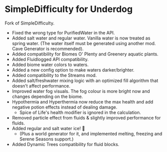 # SimpleDifficulty for Underdog

Fork of SimpleDifficulty.

- Fixed the wrong type for PurifiedWater in the API.
- Added salt water and regular water. Vanilla water is now treated as spring water. (The water itself must be generated using another mod. Cave Generator is recommended).
- Added compatibility for Biomes O' Plenty and Greenery aquatic plants.
- Added Fluidlogged API compatibility.
- Added biome water colors to waters.
- Added a new config option to make waters darker/brighter.
- Added compatibility to the Streams mod.
- Added salt/freshwater mixing logic with an optimized fill algorithm that doesn't affect performance.
- Improved water fog visuals. The fog colour is more bright now and changes depending on the biome.
- Hypothermia and Hyperthermia now reduce the max health and add negative potion effects instead of dealing damage.
  - Spice of Life's health modifier is ignored in the calculation.
- Removed particle effect from fluids & slightly improved performance for fluids.
- Added regular and salt water ice! 🧊 
  - (Plus a world generator for it, and implemented melting, freezing and Serene Seasons support.)
- Added Dynamic Trees compatibility for fluid blocks.
